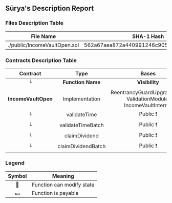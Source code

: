 ## Sūrya's Description Report

### Files Description Table


|  File Name  |  SHA-1 Hash  |
|-------------|--------------|
| ./public/IncomeVaultOpen.sol | 562a67aea872a440991246c9050c7c3d7cdb8ed2 |


### Contracts Description Table


|  Contract  |         Type        |       Bases      |                  |                 |
|:----------:|:-------------------:|:----------------:|:----------------:|:---------------:|
|     └      |  **Function Name**  |  **Visibility**  |  **Mutability**  |  **Modifiers**  |
||||||
| **IncomeVaultOpen** | Implementation | ReentrancyGuardUpgradeable, ValidationModule, IncomeVaultInternal |||
| └ | validateTime | Public ❗️ |   |NO❗️ |
| └ | validateTimeBatch | Public ❗️ |   |NO❗️ |
| └ | claimDividend | Public ❗️ | 🛑  | nonReentrant |
| └ | claimDividendBatch | Public ❗️ | 🛑  | nonReentrant |


### Legend

|  Symbol  |  Meaning  |
|:--------:|-----------|
|    🛑    | Function can modify state |
|    💵    | Function is payable |
